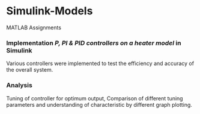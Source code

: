 # Simulink-Models
MATLAB Assignments
### Implementation *P, PI & PID controllers on a heater model* in Simulink
Various controllers were implemented to test the efficiency and  accuracy of the overall system.
### Analysis
Tuning of controller for optimum output, Comparison of different tuning parameters and understanding of characteristic by different graph plotting.

